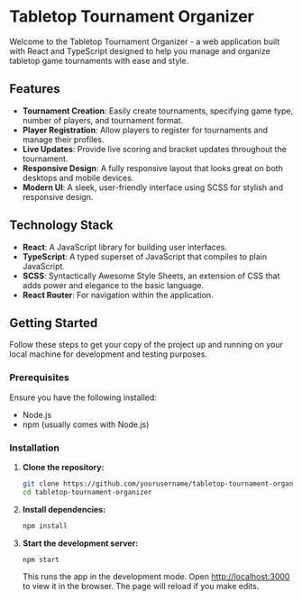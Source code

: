 # Tabletop Tournament Organizer

Welcome to the Tabletop Tournament Organizer - a web application built with React and TypeScript designed to help you manage and organize tabletop game tournaments with ease and style.

## Features

- **Tournament Creation**: Easily create tournaments, specifying game type, number of players, and tournament format.
- **Player Registration**: Allow players to register for tournaments and manage their profiles.
- **Live Updates**: Provide live scoring and bracket updates throughout the tournament.
- **Responsive Design**: A fully responsive layout that looks great on both desktops and mobile devices.
- **Modern UI**: A sleek, user-friendly interface using SCSS for stylish and responsive design.

## Technology Stack

- **React**: A JavaScript library for building user interfaces.
- **TypeScript**: A typed superset of JavaScript that compiles to plain JavaScript.
- **SCSS**: Syntactically Awesome Style Sheets, an extension of CSS that adds power and elegance to the basic language.
- **React Router**: For navigation within the application.

## Getting Started

Follow these steps to get your copy of the project up and running on your local machine for development and testing purposes.

### Prerequisites

Ensure you have the following installed:
- Node.js
- npm (usually comes with Node.js)

### Installation

1. **Clone the repository:**

   ```bash
   git clone https://github.com/yourusername/tabletop-tournament-organizer.git
   cd tabletop-tournament-organizer
   ```

2. **Install dependencies:**

   ```bash
   npm install
   ```

3. **Start the development server:**

   ```bash
   npm start
   ```

   This runs the app in the development mode. Open [http://localhost:3000](http://localhost:3000) to view it in the browser. The page will reload if you make edits.

